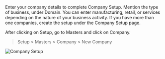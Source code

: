 Enter your company details to complete Company Setup. Mention the type of
business, under Domain. You can enter manufacturing, retail, or services
depending on the nature of your business activity. If you have more than one
companies, create the setup under the Company Setup page.

After clicking on Setup, go to Masters and click on Company.

> Setup > Masters > Company > New Company

![Company Setup](assets/manual_erpnext_com/old_images/erpnext/company.png)

